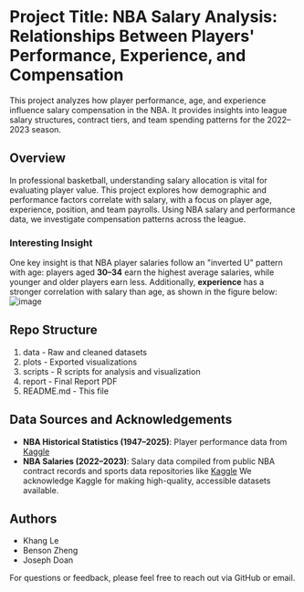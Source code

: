 # Project Title: NBA Salary Analysis: Relationships Between Players' Performance, Experience, and Compensation

This project analyzes how player performance, age, and experience influence salary compensation in the NBA. It provides insights into league salary structures, contract tiers, and team spending patterns for the 2022–2023 season.

## Overview

In professional basketball, understanding salary allocation is vital for evaluating player value. This project explores how demographic and performance factors correlate with salary, with a focus on player age, experience, position, and team payrolls. Using NBA salary and performance data, we investigate compensation patterns across the league.

### Interesting Insight

One key insight is that NBA player salaries follow an "inverted U" pattern with age: players aged **30–34** earn the highest average salaries, while younger and older players earn less. Additionally, **experience** has a stronger correlation with salary than age, as shown in the figure below:
![image](https://github.com/user-attachments/assets/6b046d82-221a-4ac9-9e9b-608954cec98b)

## Repo Structure

1. data                    - Raw and cleaned datasets
2. plots                   - Exported visualizations 
3. scripts                 - R scripts for analysis and visualization
4. report                  - Final Report PDF
5. README.md               - This file

## Data Sources and Acknowledgements
- **NBA Historical Statistics (1947–2025)**: Player performance data from [Kaggle](https://www.kaggle.com/datasets/sumitrodatta/nba-aba-baa-stats)
- **NBA Salaries (2022–2023)**: Salary data compiled from public NBA contract records and sports data repositories like [Kaggle](https://www.kaggle.com/datasets/jamiewelsh2/nba-player-salaries-2022-23-season)
We acknowledge Kaggle for making high-quality, accessible datasets available.

## Authors
- Khang Le  
- Benson Zheng  
- Joseph Doan

For questions or feedback, please feel free to reach out via GitHub or email.
